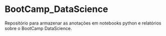 # BootCamp_DataScience
Repositório para armazenar as anotações em notebooks python e relatórios sobre o BootCamp DataScience.
